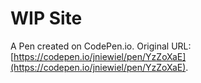 # WIP Site

A Pen created on CodePen.io. Original URL: [https://codepen.io/jniewiel/pen/YzZoXaE](https://codepen.io/jniewiel/pen/YzZoXaE).


